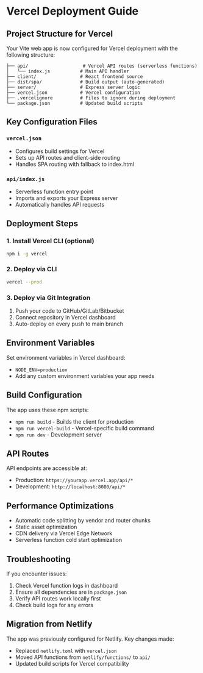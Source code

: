# Vercel Deployment Guide

## Project Structure for Vercel

Your Vite web app is now configured for Vercel deployment with the following structure:

```
├── api/                    # Vercel API routes (serverless functions)
│   └── index.js           # Main API handler
├── client/                # React frontend source
├── dist/spa/              # Build output (auto-generated)
├── server/                # Express server logic
├── vercel.json            # Vercel configuration
├── .vercelignore          # Files to ignore during deployment
└── package.json           # Updated build scripts
```

## Key Configuration Files

### `vercel.json`
- Configures build settings for Vercel
- Sets up API routes and client-side routing
- Handles SPA routing with fallback to index.html

### `api/index.js`
- Serverless function entry point
- Imports and exports your Express server
- Automatically handles API requests

## Deployment Steps

### 1. Install Vercel CLI (optional)
```bash
npm i -g vercel
```

### 2. Deploy via CLI
```bash
vercel --prod
```

### 3. Deploy via Git Integration
1. Push your code to GitHub/GitLab/Bitbucket
2. Connect repository in Vercel dashboard
3. Auto-deploy on every push to main branch

## Environment Variables

Set environment variables in Vercel dashboard:
- `NODE_ENV=production`
- Add any custom environment variables your app needs

## Build Configuration

The app uses these npm scripts:
- `npm run build` - Builds the client for production
- `npm run vercel-build` - Vercel-specific build command
- `npm run dev` - Development server

## API Routes

API endpoints are accessible at:
- Production: `https://yourapp.vercel.app/api/*`
- Development: `http://localhost:8080/api/*`

## Performance Optimizations

- Automatic code splitting by vendor and router chunks
- Static asset optimization
- CDN delivery via Vercel Edge Network
- Serverless function cold start optimization

## Troubleshooting

If you encounter issues:
1. Check Vercel function logs in dashboard
2. Ensure all dependencies are in `package.json`
3. Verify API routes work locally first
4. Check build logs for any errors

## Migration from Netlify

The app was previously configured for Netlify. Key changes made:
- Replaced `netlify.toml` with `vercel.json`
- Moved API functions from `netlify/functions/` to `api/`
- Updated build scripts for Vercel compatibility
